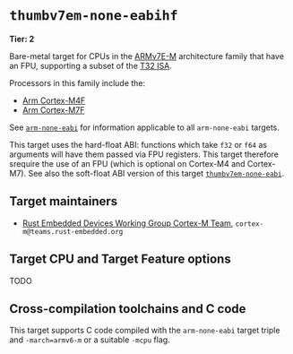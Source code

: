 # `thumbv7em-none-eabihf`

**Tier: 2**

Bare-metal target for CPUs in the [ARMv7E-M] architecture family that have an FPU, supporting a subset of the [T32 ISA][t32-isa].

Processors in this family include the:

* [Arm Cortex-M4F][cortex-m4]
* [Arm Cortex-M7F][cortex-m7]

See [`arm-none-eabi`](arm-none-eabi.md) for information applicable to all `arm-none-eabi` targets.

This target uses the hard-float ABI: functions which take `f32` or `f64` as arguments will have them passed via FPU registers. This target therefore srequire the use of an FPU (which is optional on Cortex-M4 and Cortex-M7). See also the soft-float ABI version of this target [`thumbv7em-none-eabi`](thumbv7em-none-eabi.md).

[t32-isa]: https://developer.arm.com/Architectures/T32%20Instruction%20Set%20Architecture
[ARMv7E-M]: https://developer.arm.com/documentation/ddi0403/latest/
[cortex-m4]: https://developer.arm.com/Processors/Cortex-M4
[cortex-m7]: https://developer.arm.com/Processors/Cortex-M7

## Target maintainers

* [Rust Embedded Devices Working Group Cortex-M Team](https://github.com/rust-embedded), `cortex-m@teams.rust-embedded.org`

## Target CPU and Target Feature options

TODO

## Cross-compilation toolchains and C code

This target supports C code compiled with the `arm-none-eabi` target triple and `-march=armv6-m` or a suitable `-mcpu` flag.
